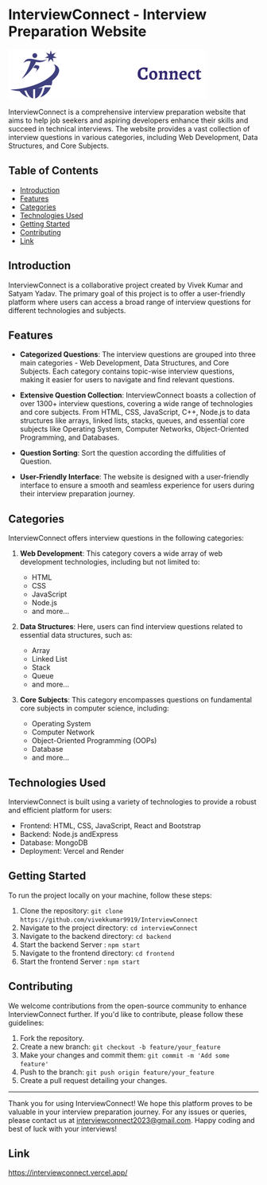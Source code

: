 # InterviewConnect - Interview Preparation Website

![InterviewConnect Logo](./frontend/public/weblogo1.svg)

InterviewConnect is a comprehensive interview preparation website that aims to help job seekers and aspiring developers enhance their skills and succeed in technical interviews. The website provides a vast collection of interview questions in various categories, including Web Development, Data Structures, and Core Subjects.

## Table of Contents

- [Introduction](#introduction)
- [Features](#features)
- [Categories](#categories)
- [Technologies Used](#technologies-used)
- [Getting Started](#getting-started)
- [Contributing](#contributing)
- [Link](#link)

## Introduction

InterviewConnect is a collaborative project created by Vivek Kumar and Satyam Yadav. The primary goal of this project is to offer a user-friendly platform where users can access a broad range of interview questions for different technologies and subjects.

## Features

- **Categorized Questions**: The interview questions are grouped into three main categories - Web Development, Data Structures, and Core Subjects. Each category contains topic-wise interview questions, making it easier for users to navigate and find relevant questions.

- **Extensive Question Collection**: InterviewConnect boasts a collection of over 1300+ interview questions, covering a wide range of technologies and core subjects. From HTML, CSS, JavaScript, C++, Node.js to data structures like arrays, linked lists, stacks, queues, and essential core subjects like Operating System, Computer Networks, Object-Oriented Programming, and Databases.

- **Question Sorting**: Sort the question according the diffulities of Question.

- **User-Friendly Interface**: The website is designed with a user-friendly interface to ensure a smooth and seamless experience for users during their interview preparation journey.

## Categories

InterviewConnect offers interview questions in the following categories:

1. **Web Development**: This category covers a wide array of web development technologies, including but not limited to:
   - HTML
   - CSS
   - JavaScript
   - Node.js
   - and more...

2. **Data Structures**: Here, users can find interview questions related to essential data structures, such as:
   - Array
   - Linked List
   - Stack
   - Queue
   - and more...

3. **Core Subjects**: This category encompasses questions on fundamental core subjects in computer science, including:
   - Operating System
   - Computer Network
   - Object-Oriented Programming (OOPs)
   - Database
   - and more...

## Technologies Used

InterviewConnect is built using a variety of technologies to provide a robust and efficient platform for users:

- Frontend:  HTML, CSS, JavaScript, React and Bootstrap
- Backend: Node.js andExpress
- Database: MongoDB
- Deployment: Vercel and Render

## Getting Started

To run the project locally on your machine, follow these steps:

1. Clone the repository: `git clone https://github.com/vivekkumar9919/InterviewConnect`
2. Navigate to the project directory: `cd interviewConnect`
3. Navigate to the backend directory: `cd backend`
4. Start the backend Server : `npm start`
3. Navigate to the frontend directory: `cd frontend`
4. Start the frontend Server : `npm start` 

## Contributing

We welcome contributions from the open-source community to enhance InterviewConnect further. If you'd like to contribute, please follow these guidelines:

1. Fork the repository.
2. Create a new branch: `git checkout -b feature/your_feature`
3. Make your changes and commit them: `git commit -m 'Add some feature'`
4. Push to the branch: `git push origin feature/your_feature`
5. Create a pull request detailing your changes.


---

Thank you for using InterviewConnect! We hope this platform proves to be valuable in your interview preparation journey. For any issues or queries, please contact us at interviewconnect2023@gmail.com. Happy coding and best of luck with your interviews!

## Link
https://interviewconnect.vercel.app/


